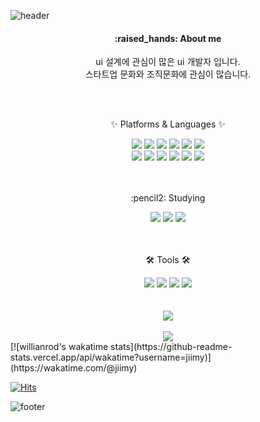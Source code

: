 ![header](https://capsule-render.vercel.app/api?type=waving&color=auto&height=200&section=header&text=Welcome%20to%20my%20Github&fontSize=50&animation=twinkling&text-color=black)

<h4 align="center"><b>:raised_hands: About me</b></h3>

<p align="center" font-size="14px">
	ui 설계에 관심이 많은 ui 개발자 입니다. <br> 
        스타트업 문화와 조직문화에 관심이 많습니다.
</p>
<br><br>
<div align=center>
	<p>✨ Platforms & Languages ✨</p>
</div>
<div align="center">
	<img src="https://img.shields.io/badge/HTML5-E34F26?style=flat&logo=HTML5&logoColor=white" />
	<img src="https://img.shields.io/badge/CSS3-1572B6?style=flat&logo=CSS3&logoColor=white" />
	<img src="https://img.shields.io/badge/gulp-CF4647?style=flat&logo=gulp&logoColor=white" />
	<img src="https://img.shields.io/badge/JavaScript-F7DF1E?style=flat&logo=JavaScript&logoColor=white" />
	<img src="https://img.shields.io/badge/jQuery-0769AD?style=flat&logo=jQuery&logoColor=white" />
	<img src="https://img.shields.io/badge/Sass-CC6699?style=flat&logo=Sass&logoColor=white"/>
	<br>
	<img src="https://img.shields.io/badge/react-61DAFB?style=flat&logo=react&logoColor=white" />
	<img src="https://img.shields.io/badge/redux-764ABC?style=flat&logo=redux&logoColor=white" />
	<img src="https://img.shields.io/badge/recoil-3578E5?style=flat&logo=recoil&logoColor=white" />	
	<img src="https://img.shields.io/badge/reactquery-FF4154?style=flat&logo=reactquery&logoColor=white" />
	<img src="https://img.shields.io/badge/styledcomponents-DB7093?style=flat&logo=styledcomponents&logoColor=white" />
  	<img src="https://img.shields.io/badge/tailwindcss-06B6D4?style=flat&logo=tailwindcss&logoColor=white"/>
</div>
<br><br>

<div align="center">
  <p>:pencil2: Studying</p>
	<img src="https://img.shields.io/badge/nextdotjs-000000?style=flat&logo=nextdotjs&logoColor=white" />
<img src="https://img.shields.io/badge/typescript-3178C6?style=flat&logo=typescript&logoColor=white" />
<img src="https://img.shields.io/badge/storybook-FF4785?style=flat&logo=storybook&logoColor=white" />
</div>
<br><br>



<div align=center>
	<p>🛠 Tools 🛠</p>
</div>
<div align=center>
	<img src="https://img.shields.io/badge/Visual%20Studio%20Code-007ACC?style=flat&logo=VisualStudioCode&logoColor=white" />
        <img src="https://img.shields.io/badge/GitHub-181717?style=flat&logo=GitHub&logoColor=white" />
	<img src="https://img.shields.io/badge/figma-F24E1E?style=flat&logo=figma&logoColor=white" />
        <img src="https://img.shields.io/badge/notion-000000?style=flat&logo=notion&logoColor=white" />
</div>
<br><br>

<div align="center">
  <img src="https://github-readme-stats.vercel.app/api/top-langs/?username=jiimy&layout=compact"><br><br>
  <img src="https://github-readme-stats.vercel.app/api?username=jiimy&show_icons=true">
</div>
[![willianrod's wakatime stats](https://github-readme-stats.vercel.app/api/wakatime?username=jiimy)](https://wakatime.com/@jiimy)
<br>

[![Hits](https://hits.seeyoufarm.com/api/count/incr/badge.svg?url=https%3A%2F%2Fgithub.com%2Fjiimy%2Fhit-counter&count_bg=%2379C83D&title_bg=%23555555&icon=&icon_color=%23E7E7E7&title=hits&edge_flat=false)](https://hits.seeyoufarm.com)

![footer](https://capsule-render.vercel.app/api?type=waving&color=auto&height=100&section=footer)

